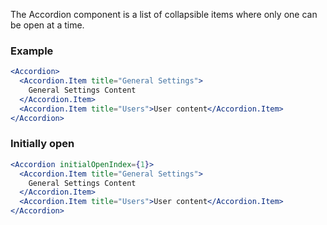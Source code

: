 The Accordion component is a list of collapsible items where only one can be open at a time.

### Example

```jsx
<Accordion>
  <Accordion.Item title="General Settings">
    General Settings Content
  </Accordion.Item>
  <Accordion.Item title="Users">User content</Accordion.Item>
</Accordion>
```

### Initially open

```jsx
<Accordion initialOpenIndex={1}>
  <Accordion.Item title="General Settings">
    General Settings Content
  </Accordion.Item>
  <Accordion.Item title="Users">User content</Accordion.Item>
</Accordion>
```
